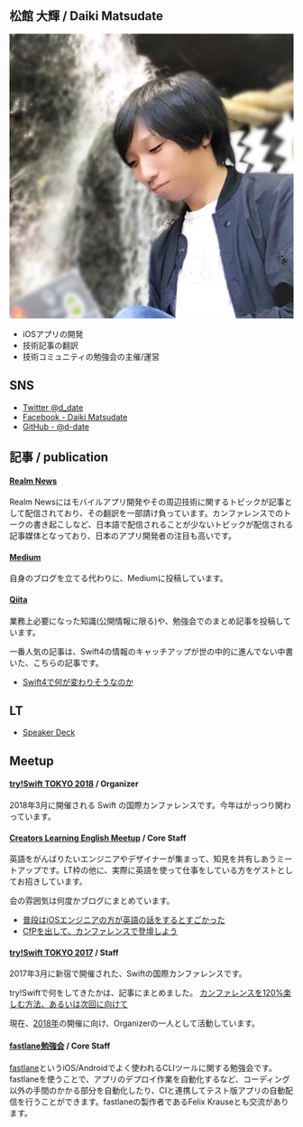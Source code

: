 ## 松館 大輝 / Daiki Matsudate

![facebook](../imgs/IMG_7188.JPG)

- iOSアプリの開発
- 技術記事の翻訳
- 技術コミュニティの勉強会の主催/運営

## SNS

- [Twitter @d_date](https://twitter.com/d_date)
- [Facebook - Daiki Matsudate](https://www.facebook.com/matsudate.daiki)
- [GitHub - @d-date](https://github.com/d-date)

## 記事 / publication

#### [Realm News](https://realm.io/jp/news/)
Realm Newsにはモバイルアプリ開発やその周辺技術に関するトピックが記事として配信されており、その翻訳を一部請け負っています。カンファレンスでのトークの書き起こしなど、日本語で配信されることが少ないトピックが配信される記事媒体となっており、日本のアプリ開発者の注目も高いです。

#### [Medium](https://medium.com/@d_date)
自身のブログを立てる代わりに、Mediumに投稿しています。

#### [Qiita](http://qiita.com/d_date)

業務上必要になった知識(公開情報に限る)や、勉強会でのまとめ記事を投稿しています。

一番人気の記事は、Swift4の情報のキャッチアップが世の中的に進んでない中書いた、こちらの記事です。

- [Swift4で何が変わりそうなのか](http://qiita.com/d_date/items/b3562f542afc306791ce)

## LT

* [Speaker Deck](https://speakerdeck.com/d_date)

## Meetup

#### [try!Swift TOKYO 2018](https://www.tryswift.co/tokyo/jp) / Organizer

2018年3月に開催される Swift の国際カンファレンスです。今年はがっつり関わっています。

#### [Creators Learning English Meetup](https://clem.connpass.com/) / Core Staff

英語をがんばりたいエンジニアやデザイナーが集まって、知見を共有しあうミートアップです。LT枠の他に、実際に英語を使って仕事をしている方をゲストとしてお招きしています。

会の雰囲気は何度かブログにまとめています。

- [普段はiOSエンジニアの方が英語の話をするとすごかった](https://medium.com/@d_date/bd5ddd06fb21)
- [CfPを出して、カンファレンスで登壇しよう](https://medium.com/@d_date/ebfb78d24945)

#### [try!Swift TOKYO 2017](https://www.tryswift.co/tokyo/jp) / Staff

2017年3月に新宿で開催された、Swiftの国際カンファレンスです。

try!Swiftで何をしてきたかは、記事にまとめました。 [カンファレンスを120%楽しむ方法、あるいは次回に向けて](https://medium.com/@d_date/9a19f9ba0c1e)

現在、[2018年](https://www.tryswift.co/events/2018/tokyo/en/)の開催に向け、Organizerの一人として活動しています。

#### [fastlane勉強会](https://fastlane.connpass.com/) / Core Staff

[fastlane](https://fastlane.tools/)というiOS/Androidでよく使われるCLIツールに関する勉強会です。fastlaneを使うことで、アプリのデプロイ作業を自動化するなど、コーディング以外の手間のかかる部分を自動化したり、CIと連携してテスト版アプリの自動配信を行うことができます。fastlaneの製作者であるFelix Krauseとも交流があります。
